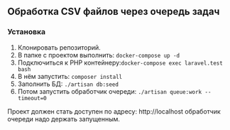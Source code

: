 ## Обработка CSV файлов через очередь задач
### Установка

1. Клонировать репозиторий.
2. В папке с проектом выполнить: `docker-compose up -d`
3. Подключиться к PHP контейнеру:`docker-compose exec laravel.test bash`
4. В нём запустить: `composer install`
4. Заполнить БД: `./artisan db:seed`
5. Потом запустить обработчик очереди: `./artisan queue:work --timeout=0`

Проект должен стать доступен по адресу: http://localhost обработчик очереди надо держать запущенным.
